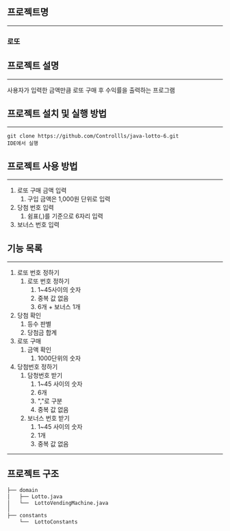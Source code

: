 ## 프로젝트명

---
### 로또

## 프로젝트 설명

---

사용자가 입력한 금액만큼 로또 구매 후 수익률을 출력하는 프로그램

## 프로젝트 설치 및 실행 방법

---
~~~
git clone https://github.com/Controllls/java-lotto-6.git
IDE에서 실행
~~~

## 프로젝트 사용 방법

---
1. 로또 구매 금액 입력
   1. 구입 금액은 1,000원 단위로 입력
2. 당첨 번호 입력
   1. 쉼표(,)를 기준으로 6자리 입력
3. 보너스 번호 입력
    

## 기능 목록

---
1. 로또 번호 정하기
   1. 로또 번호 정하기
      1. 1~45사이의 숫자
      2. 중복 값 없음
      3. 6개 + 보너스 1개
2. 당첨 확인
   1. 등수 판별 
   2. 당첨금 합계
3. 로또 구매
   1. 금액 확인
      1. 1000단위의 숫자
4. 당첨번호 정하기
   1. 담청번호 받기
      1. 1~45 사이의 숫자
      2. 6개
      3. ","로 구분
      4. 중복 값 없음
   2. 보너스 번호 받기
      1. 1~45 사이의 숫자
      2. 1개
      3. 중복 값 없음

---
## 프로젝트 구조

```bash
├── domain
│   ├── Lotto.java
│   └──  LottoVendingMachine.java
│
├── constants
    └──  LottoConstants
``` 

